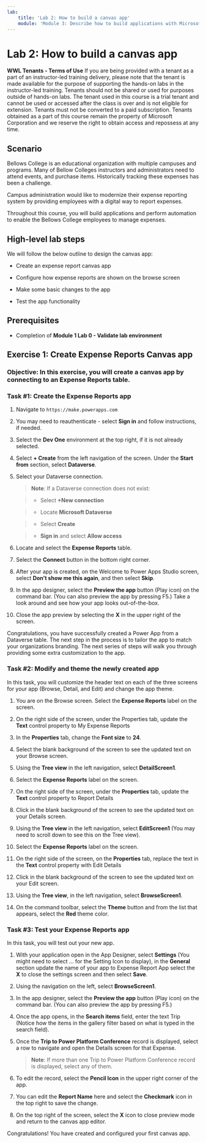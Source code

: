 ```yaml
---
lab:
    title: 'Lab 2: How to build a canvas app'
    module: 'Module 3: Describe how to build applications with Microsoft Power Apps'
---
```


# Lab 2: How to build a canvas app

**WWL Tenants - Terms of Use**
If you are being provided with a tenant as a part of an instructor-led training delivery, please note that the tenant is made available for the purpose of supporting the hands-on labs in the instructor-led training. 
Tenants should not be shared or used for purposes outside of hands-on labs. The tenant used in this course is a trial tenant and cannot be used or accessed after the class is over and is not eligible for extension. 
Tenants must not be converted to a paid subscription. Tenants obtained as a part of this course remain the property of Microsoft Corporation and we reserve the right to obtain access and repossess at any time. 

## Scenario

Bellows College is an educational organization with multiple campuses and programs. Many of Bellow Colleges instructors and administrators need to attend events, and purchase items. Historically tracking these expenses has been a challenge. 

Campus administration would like to modernize their expense reporting system by providing employees with a digital way to report expenses. 

Throughout this course, you will build applications and perform automation to enable the Bellows College employees to manage expenses. 


## High-level lab steps

We will follow the below outline to design the canvas app:

- Create an expense report canvas app 

- Configure how expense reports are shown on the browse screen

- Make some basic changes to the app

- Test the app functionality

## Prerequisites

- Completion of **Module 1 Lab 0 - Validate lab environment**

## Exercise 1: Create Expense Reports Canvas app

### Objective: In this exercise, you will create a canvas app by connecting to an Expense Reports table.

### Task #1: Create the Expense Reports app

1. Navigate to `https://make.powerapps.com`

1. You may need to reauthenticate - select **Sign in** and follow instructions, if needed.

1. Select the **Dev One** environment at the top right, if it is not already selected.

1. Select **+ Create** from the left navigation of the screen. Under the **Start from** section, select **Dataverse**.

1. Select your Dataverse connection.

    >**Note**: If a Dataverse connection does not exist:

    >	- Select **+New connection**

    >	- Locate **Microsoft Dataverse**

    >	- Select **Create**

    >	- **Sign in** and select **Allow access**

1. Locate and select the **Expense Reports** table.

1. Select the **Connect** button in the bottom right corner.

1. After your app is created, on the Welcome to Power Apps Studio screen, select **Don’t show me this again**, and then select **Skip**.

1. In the app designer, select the **Preview the app** button (Play icon) on the command bar. (You can also preview the app by pressing F5.) Take a look around and see how your app looks out-of-the-box.

1. Close the app preview by selecting the **X** in the upper right of the screen.

Congratulations, you have successfully created a Power App from a Dataverse table. The next step in the process is to tailor the app to match your organizations branding. The next series of steps will walk you through providing some extra customization to the app.

### Task #2: Modify and theme the newly created app

In this task, you will customize the header text on each of the three screens for your app (Browse, Detail, and Edit) and change the app theme.

1. You are on the Browse screen. Select the **Expense Reports** label on the screen.

1. On the right side of the screen, under the Properties tab, update the **Text** control property to My Expense Reports

1. In the **Properties** tab, change the **Font size** to **24**.

1. Select the blank background of the screen to see the updated text on your Browse screen.

1. Using the **Tree view** in the left navigation, select **DetailScreen1**.

1. Select the **Expense Reports** label on the screen.

1. On the right side of the screen, under the **Properties** tab, update the **Text** control property to Report Details

1. Click in the blank background of the screen to see the updated text on your Details screen.

1. Using the **Tree view** in the left navigation, select **EditScreen1** (You may need to scroll down to see this on the Tree view).

1. Select the **Expense Reports** label on the screen.

1. On the right side of the screen, on the **Properties** tab, replace the text in the **Text** control property with Edit Details

1. Click in the blank background of the screen to see the updated text on your Edit screen.

1. Using the **Tree view**, in the left navigation, select **BrowseScreen1**.

1. On the command toolbar, select the **Theme** button and from the list that appears, select the **Red** theme color.

### Task #3: Test your Expense Reports app

In this task, you will test out your new app.

1. With your application open in the App Designer, select **Settings** (You might need to select … for the Setting Icon to display), in the **General** section update the name of your app to Expense Report App select the **X** to close the settings screen and then select **Save**.

1. Using the navigation on the left, select **BrowseScreen1**.

1. In the app designer, select the **Preview the app** button (Play icon) on the command bar. (You can also preview the app by pressing F5.)

1. Once the app opens, in the **Search items** field, enter the text Trip (Notice how the items in the gallery filter based on what is typed in the search field).

1. Once the **Trip to Power Platform Conference** record is displayed, select a row to navigate and open the Details screen for that Expense.
 
    >**Note**: If more than one Trip to Power Platform Conference record is displayed, select any of them.

1. To edit the record, select the **Pencil Icon** in the upper right corner of the app.

1. You can edit the **Report Name** here and select the **Checkmark** icon in the top right to save the change.

1. On the top right of the screen, select the **X** icon to close preview mode and return to the canvas app editor.

Congratulations! You have created and configured your first canvas app.

 
